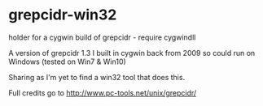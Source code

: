# grepcidr-win32
holder for a cygwin build of grepcidr - require cygwindll

A version of grepcidr 1.3 I built in cygwin back from 2009 so could run on Windows (tested on Win7 & Win10)

Sharing as I'm yet to find a win32 tool that does this.

Full credits go to http://www.pc-tools.net/unix/grepcidr/ 
